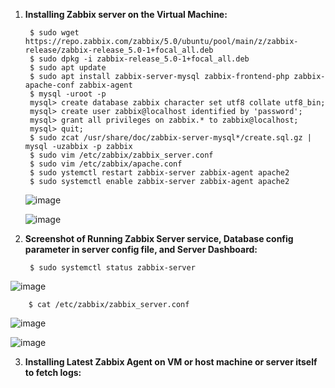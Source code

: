 1. **Installing Zabbix server on the Virtual Machine:**
	
		$ sudo wget https://repo.zabbix.com/zabbix/5.0/ubuntu/pool/main/z/zabbix-release/zabbix-release_5.0-1+focal_all.deb
		$ sudo dpkg -i zabbix-release_5.0-1+focal_all.deb
		$ sudo apt update
		$ sudo apt install zabbix-server-mysql zabbix-frontend-php zabbix-apache-conf zabbix-agent
		$ mysql -uroot -p
		mysql> create database zabbix character set utf8 collate utf8_bin;
		mysql> create user zabbix@localhost identified by 'password';
		mysql> grant all privileges on zabbix.* to zabbix@localhost;
		mysql> quit;
		$ sudo zcat /usr/share/doc/zabbix-server-mysql*/create.sql.gz | mysql -uzabbix -p zabbix
		$ sudo vim /etc/zabbix/zabbix_server.conf
		$ sudo vim /etc/zabbix/apache.conf
		$ sudo ystemctl restart zabbix-server zabbix-agent apache2
		$ sudo systemctl enable zabbix-server zabbix-agent apache2
	
	![image](https://user-images.githubusercontent.com/34814966/145665092-062087c6-95db-49e7-a7bc-9eb5b9d0954e.png)

	![image](https://user-images.githubusercontent.com/34814966/145663682-f2e0fe54-048f-46c0-ad95-d8dc50fe0088.png)

2. **Screenshot of Running Zabbix Server service, Database config parameter in server config file, and
Server Dashboard:**

		$ sudo systemctl status zabbix-server
		
![image](https://user-images.githubusercontent.com/34814966/145665213-a68f87d7-2195-4a1e-b435-0d72aad26e81.png)

		$ cat /etc/zabbix/zabbix_server.conf
		
![image](https://user-images.githubusercontent.com/34814966/145665250-3cd915a0-454e-4cc6-b9e1-8e6c024b8ffe.png)

![image](https://user-images.githubusercontent.com/34814966/145665933-5eefeedf-6039-427d-ba0c-30792f8f7dbf.png)



3. **Installing Latest Zabbix Agent on VM or host machine or server itself to fetch logs:**


